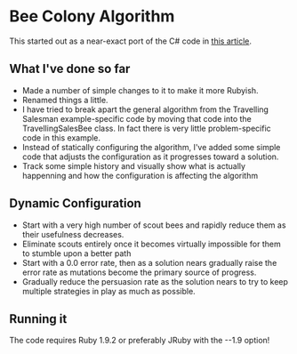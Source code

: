 # Bee Colony Algorithm

This started out as a near-exact port of the C# code in <a href="http://msdn.microsoft.com/fr-fr/magazine/gg983491(en-us).aspx">this article</a>.

## What I've done so far

* Made a number of simple changes to it to make it more Rubyish.
* Renamed things a little. 
* I have tried to break apart the general algorithm from the Travelling
  Salesman example-specific code by moving that code into the
  TravellingSalesBee class. In fact there is very little
  problem-specific code in this example.
* Instead of statically configuring the algorithm, I've added some
  simple code that adjusts the configuration as it progresses toward a
  solution.
* Track some simple history and visually show what is actually
  happenning and how the configuration is affecting the algorithm

## Dynamic Configuration

* Start with a very high number of scout bees and rapidly reduce them as
  their usefulness decreases.
* Eliminate scouts entirely once it becomes virtually impossible for
  them to stumble upon a better path
* Start with a 0.0 error rate, then as a solution nears gradually raise
  the error rate as mutations become the primary source of progress.
* Gradually reduce the persuasion rate as the solution nears to try to
  keep multiple strategies in play as much as possible.

## Running it

The code requires Ruby 1.9.2 or preferably JRuby with the --1.9 option!
